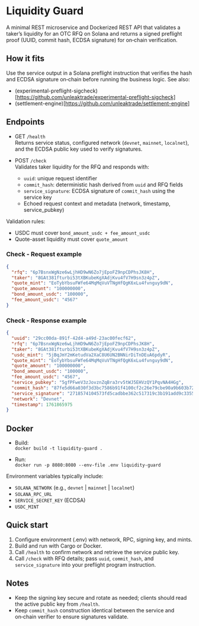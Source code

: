 # Liquidity Guard

A minimal REST microservice and Dockerized REST API that validates a taker’s liquidity for an OTC RFQ on Solana and returns a signed preflight proof (UUID, commit hash, ECDSA signature) for on‑chain verification.

## How it fits

Use the service output in a Solana preflight instruction that verifies the hash and ECDSA signature on‑chain before running the business logic. See also:
- (experimental-preflight-sigcheck)[https://github.com/unleaktrade/experimental-preflight-sigcheck]
- (settlement-engine)[https://github.com/unleaktrade/settlement-engine]

## Endpoints

- GET `/health`  
  Returns service status, configured network (`devnet`, `mainnet`, `localnet`), and the ECDSA public key used to verify signatures.

- POST `/check`  
  Validates taker liquidity for the RFQ and responds with:
  - `uuid`: unique request identifier
  - `commit_hash`: deterministic hash derived from `uuid` and RFQ fields
  - `service_signature`: ECDSA signature of `commit_hash` using the service key
  - Echoed request context and metadata (network, timestamp, service_pubkey)

Validation rules:
- USDC must cover `bond_amount_usdc + fee_amount_usdc`
- Quote-asset liquidity must cover `quote_amount`

### Check - Request example

```json
{
  "rfq": "6p7BsnxWgNze6wLjhHD9wN6Zo7jEpoFZ9npCDPhsJK8H",
  "taker": "8GAt381fturbi53tXBKubeKgXAdjKvu4fV7H9sn3z4pZ",
  "quote_mint": "EoTybYbsuFWfe64MqMqVuVTNgHfQgK6xLu4fvnguy9dN",
  "quote_amount": "100000000",
  "bond_amount_usdc": "100000",
  "fee_amount_usdc": "4567"
}
```

### Check - Response example

```json
{
  "uuid": "29cc00da-891f-42d4-a49d-23ac00fecf62",
  "rfq": "6p7BsnxWgNze6wLjhHD9wN6Zo7jEpoFZ9npCDPhsJK8H",
  "taker": "8GAt381fturbi53tXBKubeKgXAdjKvu4fV7H9sn3z4pZ",
  "usdc_mint": "5jBqJmY2mKetudVa2XaC8U6UN2BNNirDiTnDEuA6pdyR",
  "quote_mint": "EoTybYbsuFWfe64MqMqVuVTNgHfQgK6xLu4fvnguy9dN",
  "quote_amount": "100000000",
  "bond_amount_usdc": "100000",
  "fee_amount_usdc": "4567",
  "service_pubkey": "5gfPFweV3zJovznZqBra3rv5tWJ5EHVzQY1PqvNA4HGg",
  "commit_hash": "87fe5d66a030f3d3bc7586b91f4100cf2c26e79cbe90a9b603b72fceb8e4b1dd",
  "service_signature": "2718574104573fd5cadbbe362c517319c3b191add9c3355697049429cc14fd721f01d9a42f6bc6c677aa8d37c9c1c64817b29f640cf6a290c82491180fd39909",
  "network": "Devnet",
  "timestamp": 1761865975
}
```


## Docker

- Build:  
  `docker build -t liquidity-guard .`

- Run:  
  `docker run -p 8080:8080 --env-file .env liquidity-guard`

Environment variables typically include:
- `SOLANA_NETWORK` (e.g., `devnet` | `mainnet` | `localnet`)
- `SOLANA_RPC_URL`
- `SERVICE_SECRET_KEY` (ECDSA)
- `USDC_MINT`

## Quick start

1. Configure environment (.env) with network, RPC, signing key, and mints.  
2. Build and run with Cargo or Docker.  
3. Call `/health` to confirm network and retrieve the service public key.  
4. Call `/check` with RFQ details; pass `uuid`, `commit_hash`, and `service_signature` into your preflight program instruction.

## Notes

- Keep the signing key secure and rotate as needed; clients should read the active public key from `/health`.  
- Keep `commit_hash` construction identical between the service and on‑chain verifier to ensure signatures validate.
